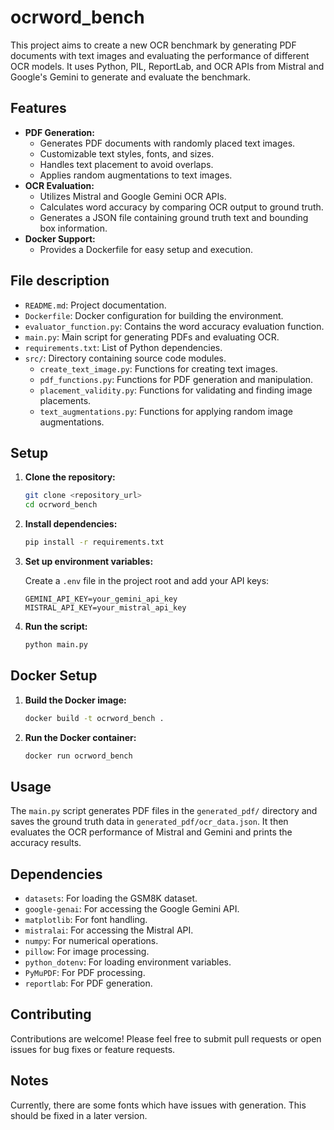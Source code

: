# ocrword_bench

This project aims to create a new OCR benchmark by generating PDF documents with text images and evaluating the performance of different OCR models. It uses Python, PIL, ReportLab, and OCR APIs from Mistral and Google's Gemini to generate and evaluate the benchmark.

## Features

-   **PDF Generation:**
    - Generates PDF documents with randomly placed text images.
    - Customizable text styles, fonts, and sizes.
    - Handles text placement to avoid overlaps.
    - Applies random augmentations to text images.
-   **OCR Evaluation:**
    - Utilizes Mistral and Google Gemini OCR APIs.
    - Calculates word accuracy by comparing OCR output to ground truth.
    - Generates a JSON file containing ground truth text and bounding box information.
-   **Docker Support:**
    - Provides a Dockerfile for easy setup and execution.

## File description

-   `README.md`: Project documentation.
-   `Dockerfile`: Docker configuration for building the environment.
-   `evaluator_function.py`: Contains the word accuracy evaluation function.
-   `main.py`: Main script for generating PDFs and evaluating OCR.
-   `requirements.txt`: List of Python dependencies.
-   `src/`: Directory containing source code modules.
    -   `create_text_image.py`: Functions for creating text images.
    -   `pdf_functions.py`: Functions for PDF generation and manipulation.
    -   `placement_validity.py`: Functions for validating and finding image placements.
    -   `text_augmentations.py`: Functions for applying random image augmentations.

## Setup

1.  **Clone the repository:**

    ```bash
    git clone <repository_url>
    cd ocrword_bench
    ```

2.  **Install dependencies:**

    ```bash
    pip install -r requirements.txt
    ```

3.  **Set up environment variables:**

    Create a `.env` file in the project root and add your API keys:

    ```
    GEMINI_API_KEY=your_gemini_api_key
    MISTRAL_API_KEY=your_mistral_api_key
    ```

4.  **Run the script:**

    ```bash
    python main.py
    ```

## Docker Setup

1.  **Build the Docker image:**

    ```bash
    docker build -t ocrword_bench .
    ```

2.  **Run the Docker container:**

    ```bash
    docker run ocrword_bench
    ```

## Usage

The `main.py` script generates PDF files in the `generated_pdf/` directory and saves the ground truth data in `generated_pdf/ocr_data.json`. It then evaluates the OCR performance of Mistral and Gemini and prints the accuracy results.

## Dependencies

-   `datasets`: For loading the GSM8K dataset.
-   `google-genai`: For accessing the Google Gemini API.
-   `matplotlib`: For font handling.
-   `mistralai`: For accessing the Mistral API.
-   `numpy`: For numerical operations.
-   `pillow`: For image processing.
-   `python_dotenv`: For loading environment variables.
-   `PyMuPDF`: For PDF processing.
-   `reportlab`: For PDF generation.

## Contributing

Contributions are welcome! Please feel free to submit pull requests or open issues for bug fixes or feature requests.

## Notes

Currently, there are some fonts which have issues with generation. This should be fixed in a later version.